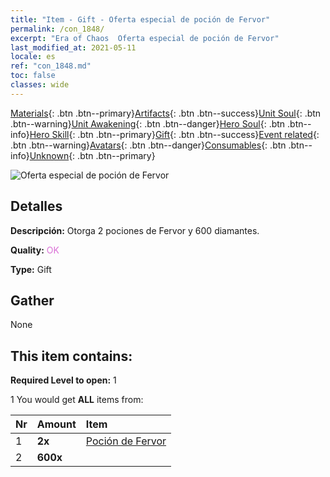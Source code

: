 ```yaml
---
title: "Item - Gift - Oferta especial de poción de Fervor"
permalink: /con_1848/
excerpt: "Era of Chaos  Oferta especial de poción de Fervor"
last_modified_at: 2021-05-11
locale: es
ref: "con_1848.md"
toc: false
classes: wide
---
```

 [Materials](/ItemsES/){: .btn .btn--primary}[Artifacts](/ItemsES/Artifacts/){: .btn .btn--success}[Unit Soul](/ItemsES/UnitSoul/){: .btn .btn--warning}[Unit Awakening](/ItemsES/UnitAwakening/){: .btn .btn--danger}[Hero Soul](/ItemsES/HeroSoul/){: .btn .btn--info}[Hero Skill](/ItemsES/HeroSkill/){: .btn .btn--primary}[Gift](/ItemsES/Gift/){: .btn .btn--success}[Event related](/ItemsES/Events/){: .btn .btn--warning}[Avatars](/ItemsES/Avatars/){: .btn .btn--danger}[Consumables](/ItemsES/Consumables/){: .btn .btn--info}[Unknown](/ItemsES/Unknown/){: .btn .btn--primary}

 ![Oferta especial de poción de Fervor](/images/t/i_907470.png)

## Detalles
 **Descripción:** Otorga 2 pociones de Fervor y 600 diamantes.

 **Quality:** <span style="color: #DA70D6">OK</span>

 **Type:** Gift

## Gather

  None

## This item contains:

 **Required Level to open:** 1

 1 You would get **ALL** items  from:

  | Nr | Amount |     Item    |
  |:---|:-------|:------------|
  | 1 |  **2x** | [Poción de Fervor](/ItemsES/con_1850/) |  | 
  | 2 |  **600x** | <i class="fas fa-gem"/> |  | 
